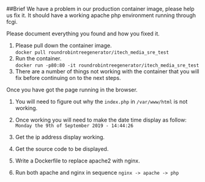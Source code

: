 ##Brief
We have a problem in our production container image, please help us fix it. It should have a working apache php environment running 
through fcgi.  
 
Please document everything you found and how you fixed it.
 
1. Please pull down the container image.  
`docker pull roundrobintreegenerator/itech_media_sre_test`
2. Run the container.   
`docker run -p80:80 -it roundrobintreegenerator/itech_media_sre_test`
3. There are a number of things not working with the container that you will
fix before continuing on to the next steps.
 
Once you have got the page running in the browser.
 
1. You will need to figure out why the `index.php` in `/var/www/html` 
is not working.
2. Once working you will need to make the date time display as follow:  
`Monday the 9th of September 2019 - 14:44:26`  
3. Get the ip address display working.
4. Get the source code to be displayed.
 
 
1. Write a Dockerfile to replace apache2 with nginx. 
 
2. Run both apache and nginx in sequence 
`nginx -> apache -> php`